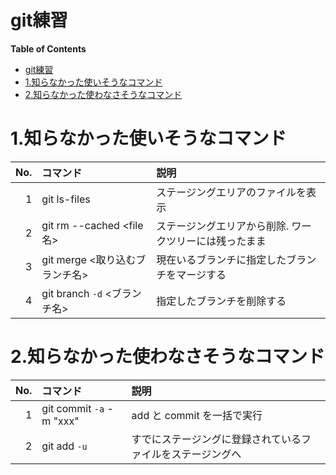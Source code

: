 git練習
===
<!-- toc --><!-- markdown-toc start - Don't edit this section. Run M-x markdown-toc-refresh-toc -->
**Table of Contents**

- [git練習](#git)
- [1.知らなかった使いそうなコマンド](#1)
- [2.知らなかった使わなさそうなコマンド](#2)

<!-- markdown-toc end -->

# 1.知らなかった使いそうなコマンド
| No. | コマンド                       | 説明                                                   |
|----:|:-------------------------------|:-------------------------------------------------------|
|   1 | git ls-files                   | ステージングエリアのファイルを表示                     |
|   2 | git rm --cached <file名>       | ステージングエリアから削除. ワークツリーには残ったまま |
|   3 | git merge <取り込むブランチ名> | 現在いるブランチに指定したブランチをマージする         |
|   4 | git branch `-d` <ブランチ名>   | 指定したブランチを削除する                             |





# 2.知らなかった使わなさそうなコマンド

| No. | コマンド                 | 説明                                                       |
|----:|:-------------------------|:-----------------------------------------------------------|
|   1 | git commit `-a` -m "xxx" | add と commit を一括で実行                                 |
|   2 | git add `-u`             | すでにステージングに登録されているファイルをステージングへ |

